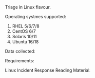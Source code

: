 Triage in Linux flavour.

Operating systmes supported:
1. RHEL 5/6/7/8
2. CentOS 6/7
3. Solaris 10/11
4. Ubuntu 16/18

Data collected:




Requirements:



Linux Incident Response Reading Material:
